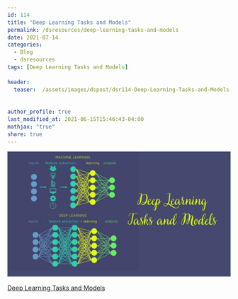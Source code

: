 ```yaml
---
id: 114    
title: "Deep Learning Tasks and Models"
permalink: /dsresources/deep-learning-tasks-and-models
date: 2021-07-14
categories:
  - Blog
  - dsresources
tags: [Deep Learning Tasks and Models]

header:
  teaser:  /assets/images/dspost/dsr114-Deep-Learning-Tasks-and-Models.jpg


author_profile: true
last_modified_at: 2021-06-15T15:46:43-04:00
mathjax: "true"
share: true
---
```


![Deep Learning Tasks and Models](/assets/images/dspost/dsr114-Deep-Learning-Tasks-and-Models.jpg)

[Deep Learning Tasks and Models](https://docs.google.com/spreadsheets/d/e/2PACX-1vRDBsF3sb-PGIRuoBcPFPvpdF6lujUFDLU3BsaX6hh1Al_4998Xabn7zWsbQ42_kym-NRXsUGIM_iNd/pubhtml?gid=2145183598&single=true)